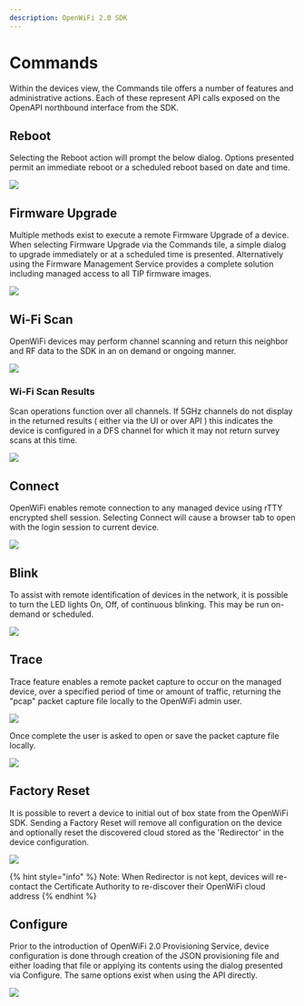 ```yaml
---
description: OpenWiFi 2.0 SDK
---
```


# Commands

Within the devices view, the Commands tile offers a number of features and administrative actions.
Each of these represent API calls exposed on the OpenAPI northbound interface from the SDK.

## Reboot

Selecting the Reboot action will prompt the below dialog. Options presented permit an immediate reboot or a scheduled reboot based on date and time.

![](<../../../.gitbook/assets/Screen Shot 2021-07-29 at 2.25.03 PM.png>)

## Firmware Upgrade

Multiple methods exist to execute a remote Firmware Upgrade of a device. When selecting Firmware Upgrade via the Commands tile, a simple dialog to upgrade immediately or at a scheduled time is presented. Alternatively using the Firmware Management Service provides a complete solution including managed access to all TIP firmware images.

![](<../../../.gitbook/assets/Screen Shot 2021-07-29 at 2.28.44 PM.png>)

## Wi-Fi Scan

OpenWiFi devices may perform channel scanning and return this neighbor and RF data to the SDK in an on demand or ongoing manner.

![](<../../../.gitbook/assets/Screen Shot 2021-07-29 at 2.31.03 PM.png>)

### Wi-Fi Scan Results

Scan operations function over all channels. If 5GHz channels do not display in the returned results ( either via the UI or over API ) this indicates the device is configured in a DFS channel for which it may not return survey scans at this time.

![](<../../../.gitbook/assets/Screen Shot 2021-07-29 at 2.33.58 PM.png>)

## Connect

OpenWiFi enables remote connection to any managed device using rTTY encrypted shell session. Selecting Connect will cause a browser tab to open with the login session to current device.

![](<../../../.gitbook/assets/Screen Shot 2021-07-29 at 2.35.48 PM.png>)

## Blink

To assist with remote identification of devices in the network, it is possible to turn the LED lights On, Off, of continuous blinking. This may be run on-demand or scheduled.

![](<../../../.gitbook/assets/Screen Shot 2021-07-29 at 2.37.30 PM.png>)

## Trace

Trace feature enables a remote packet capture to occur on the managed device, over a specified period of time or amount of traffic, returning the "pcap" packet capture file locally to the OpenWiFi admin user.

![](<../../../.gitbook/assets/Screen Shot 2021-07-29 at 2.39.24 PM.png>)

Once complete the user is asked to open or save the packet capture file locally.

![](<../../../.gitbook/assets/image (33).png>)

## Factory Reset

It is possible to revert a device to initial out of box state from the OpenWiFi SDK. Sending a Factory Reset will remove all configuration on the device and optionally reset the discovered cloud stored as the 'Redirector' in the device configuration.

![](<../../../.gitbook/assets/Screen Shot 2021-07-29 at 2.46.29 PM.png>)

{% hint style="info" %}
Note: When Redirector is not kept, devices will re-contact the Certificate Authority to re-discover their OpenWiFi cloud address
{% endhint %}

## Configure

Prior to the introduction of OpenWiFi 2.0 Provisioning Service, device configuration is done through creation of the JSON provisioning file and either loading that file or applying its contents using the dialog presented via Configure. The same options exist when using the API directly.

![](<../../../.gitbook/assets/Screen Shot 2021-07-29 at 2.48.31 PM.png>)
